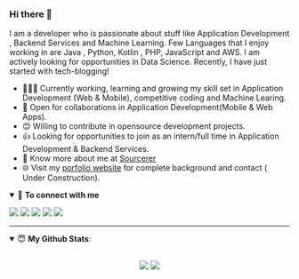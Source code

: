 ### Hi there 👋

I am a developer who is passionate about stuff like Application Development , Backend Services and Machine Learning. Few Languages that I enjoy working in are Java , Python, Kotlin , PHP, JavaScript and  AWS. I am actively looking for opportunities in Data Science. Recently, I have just started with tech-blogging!

- 👨🏽‍💻 Currently working, learning and growing my skill set in Application Development (Web & Mobile), competitive coding and Machine Learing.
- 🤝 Open for collaborations in Application Development(Mobile & Web Apps).
- 😊 Willing to contribute in opensource development projects.
- 👍 Looking for opportunities to join as an intern/full time in Application Development & Backend Services.
- 👨 Know more about me at [Sourcerer](https://sourcerer.io/narsimha-na) 
- 🌐 Visit my [porfolio website]() for complete background and contact ( Under Construction).

<details open>
<summary>🤝 <b>To connect with me</b></summary>

<p align = "center">
 
[<img src ="https://img.shields.io/badge/portfolio-%23.svg?&style=for-the-badge&logo=&logoColor=white%22">]()
[<img src="https://img.shields.io/badge/medium-%2312100E.svg?&style=for-the-badge&logo=medium&logoColor=white" />](https://medium.com/@activena1)
[<img src="https://img.shields.io/badge/linkedin-%230077B5.svg?&style=for-the-badge&logo=linkedin&logoColor=white" />](https://www.linkedin.com/in/narsimha-reddy-3976b113a/)
[<img src = "https://img.shields.io/badge/instagram-%23E4405F.svg?&style=for-the-badge&logo=instagram&logoColor=white">](https://www.instagram.com/include_narsimha.na/)
[<img src="https://img.shields.io/badge/facebook-%231877F2.svg?&style=for-the-badge&logo=facebook&logoColor=white" />](https://www.facebook.com/Narsimha.NA) 

</p>

</details>

---

<details open>
 <summary> 😇 <b>My Github Stats</b>: </summary>

<br>

<p align = "center">
  <img src = "https://github-readme-stats.vercel.app/api?username=narsimha-na&show_icons=true&count_private=true&theme=dracula&line_height=27">
  <img src = "https://github-readme-stats.vercel.app/api/top-langs/?username=narsimha-na&show_icons=true&count_private=true&hide=css,java,html&theme=dracula&line_height=27">
</p>

</details>
